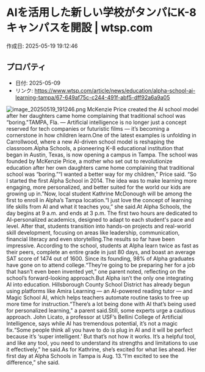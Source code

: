 # AIを活用した新しい学校がタンパにK-8キャンパスを開設 | wtsp.com

作成日: 2025-05-19 19:12:46

## プロパティ

- 日付: 2025-05-09
- リンク: https://www.wtsp.com/article/news/education/alpha-school-ai-learning-tampa/67-649af75c-c244-491f-abf5-dff92a6a9a05

![image_20250519_191246.png](../assets/image_20250519_191246.png)
McKenzie Price created the AI school model after her daughters came home complaining that traditional school was “boring."TAMPA, Fla. — Artificial intelligence is no longer just a concept reserved for tech companies or futuristic films — it’s becoming a cornerstone in how children learn.One of the latest examples is unfolding in Carrollwood, where a new AI-driven school model is reshaping the classroom.Alpha Schools, a pioneering K–8 educational institution that began in Austin, Texas, is now opening a campus in Tampa. The school was founded by McKenzie Price, a mother who set out to revolutionize education after her own daughters came home complaining that traditional school was “boring.”“I wanted a better way for my children,” Price said. “So I started the first Alpha School in 2014. The idea was to make learning more engaging, more personalized, and better suited for the world our kids are growing up in.”Now, local student Kathrine McDonough will be among the first to enroll in Alpha’s Tampa location.“I just love the concept of learning life skills from AI and what it teaches you,” she said.At Alpha Schools, the day begins at 9 a.m. and ends at 3 p.m. The first two hours are dedicated to AI-personalized academics, designed to adapt to each student's pace and level. After that, students transition into hands-on projects and real-world skill development, focusing on areas like leadership, communication, financial literacy and even storytelling.The results so far have been impressive. According to the school, students at Alpha learn twice as fast as their peers, complete an entire grade in just 80 days, and boast an average SAT score of 1474 out of 1600. Since its founding, 98% of Alpha graduates have gone on to attend college.“They’re going to be preparing her for a job that hasn’t even been invented yet,” one parent noted, reflecting on the school’s forward-looking approach.But Alpha isn’t the only one integrating AI into education. Hillsborough County School District has already begun using platforms like Amira Learning — an AI-powered reading tutor — and Magic School AI, which helps teachers automate routine tasks to free up more time for instruction.“There’s a lot being done with AI that’s being used for personalized learning," a parent said.Still, some experts urge a cautious approach. John Licato, a professor at USF’s Bellini College of Artificial Intelligence, says while AI has tremendous potential, it’s not a magic fix.“Some people think all you have to do is plug in AI and it will be perfect because it’s ‘super intelligent.’ But that’s not how it works. It’s a helpful tool, and like any tool, you need to understand its strengths and limitations to use it effectively," he said.As for Kathrine, she’s excited for what lies ahead. Her first day at Alpha Schools in Tampa is Aug. 13.“I’m excited to see the difference,” she said.